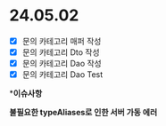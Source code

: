 # 24.05.02

- [x]  문의 카테고리 매퍼 작성
- [x]  문의 카테고리 Dto 작성
- [x]  문의 카테고리 Dao 작성
- [x]  문의 카테고리 Dao Test

***이슈사항** 

**불필요한 typeAliases로 인한 서버 가동 에러**